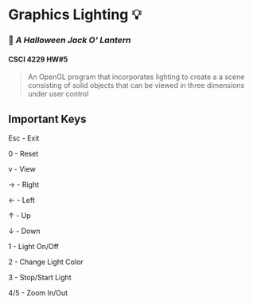 # Graphics Lighting :bulb:
### :jack_o_lantern: _A Halloween Jack O' Lantern_
#### CSCI 4229 HW#5

> An OpenGL program that incorporates lighting to create a a scene consisting of solid objects that can be viewed in three dimensions under user control

## Important Keys 

Esc - Exit  

0 - Reset 

v - View

→ - Right 

← - Left 

↑ - Up 

↓ - Down 

1 - Light On/Off

2 - Change Light Color 

3 - Stop/Start Light

4/5 - Zoom In/Out
